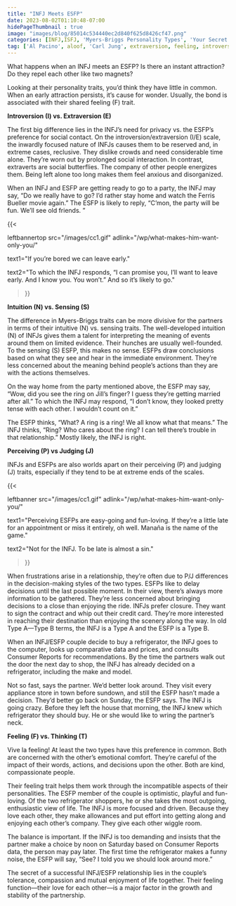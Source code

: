 ```yaml
---
title: "INFJ Meets ESFP"
date: 2023-08-02T01:10:48-07:00
hidePageThumbnail : true 
image: "images/blog/85014c534440ec2d840f625d8426cf47.png"
categories: [INFJ,ISFJ, 'Myers-Briggs Personality Types', 'Your Secret Self']
tag: ['Al Pacino', aloof, 'Carl Jung', extraversion, feeling, introversion, introvert, judging, MBTI, Myers-Briggs, perceiving, personality, personality type, psychology, relationships, thinking, 'Tiger Woods']
---
```


What happens when an INFJ meets an ESFP? Is there an instant attraction? Do they repel each other like two magnets?

Looking at their personality traits, you’d think they have little in common. When an early attraction persists, it’s cause for wonder. Usually, the bond is associated with their shared feeling (F) trait.

**Introversion (I) vs. Extraversion (E)**

The first big difference lies in the INFJ’s need for privacy vs. the ESFP’s preference for social contact. On the introversion/extraversion (I/E) scale, the inwardly focused nature of INFJs causes them to be reserved and, in extreme cases, reclusive. They dislike crowds and need considerable time alone. They’re worn out by prolonged social interaction. In contrast, extraverts are social butterflies. The company of other people energizes them. Being left alone too long makes them feel anxious and disorganized.

When an INFJ and ESFP are getting ready to go to a party, the INFJ may say, “Do we really have to go? I’d rather stay home and watch the Ferris Bueller movie again.” The ESFP is likely to reply, “C’mon, the party will be fun. We’ll see old friends. ”

{{< 

leftbannertop src="/images/cc1.gif" adlink="/wp/what-makes-him-want-only-you/"  

text1="If you’re bored we can leave early." 

text2="To which the INFJ responds, “I can promise you, I’ll want to leave early. And I know you. You won’t.” And so it’s likely to go."

>}}

**Intuition (N) vs. Sensing (S)**

The difference in Myers-Briggs traits can be more divisive for the partners in terms of their intuitive (N) vs. sensing traits. The well-developed intuition (N) of INFJs gives them a talent for interpreting the meaning of events around them on limited evidence. Their hunches are usually well-founded. To the sensing (S) ESFP, this makes no sense. ESFPs draw conclusions based on what they see and hear in the immediate environment. They’re less concerned about the meaning behind people’s actions than they are with the actions themselves.

On the way home from the party mentioned above, the ESFP may say, “Wow, did you see the ring on Jill’s finger? I guess they’re getting married after all.” To which the INFJ may respond, “I don’t know, they looked pretty tense with each other. I wouldn’t count on it.”

The ESFP thinks, “What? A ring is a ring! We all know what that means.” The INFJ thinks, “Ring? Who cares about the ring? I can tell there’s trouble in that relationship.” Mostly likely, the INFJ is right.

**Perceiving (P) vs Judging (J)**

INFJs and ESFPs are also worlds apart on their perceiving (P) and judging (J) traits, especially if they tend to be at extreme ends of the scales. 

{{< 

leftbanner src="/images/cc1.gif" adlink="/wp/what-makes-him-want-only-you/"  

text1="Perceiving ESFPs are easy-going and fun-loving. If they’re a little late for an appointment or miss it entirely, oh well. Manaña is the name of the game." 

text2="Not for the INFJ. To be late is almost a sin."

>}} 

When frustrations arise in a relationship, they’re often due to P/J differences in the decision-making styles of the two types. ESFPs like to delay decisions until the last possible moment. In their view, there’s always more information to be gathered. They’re less concerned about bringing decisions to a close than enjoying the ride. INFJs prefer closure. They want to sign the contract and whip out their credit card. They’re more interested in reaching their destination than enjoying the scenery along the way. In old Type A—Type B terms, the INFJ is a Type A and the ESFP is a Type B.

When an INFJ/ESFP couple decide to buy a refrigerator, the INFJ goes to the computer, looks up comparative data and prices, and consults Consumer Reports for  recommendations. By the time the partners walk out the door the next day to shop, the INFJ has already decided on a refrigerator, including the make and model.

Not so fast, says the partner. We’d better look around. They visit every appliance store in town before sundown, and still the ESFP hasn’t made a decision. They’d better go back on Sunday, the ESFP says. The INFJ is going crazy. Before they left the house that morning, the INFJ knew which refrigerator they should buy. He or she would like to wring the partner’s neck.

**Feeling (F) vs. Thinking (T)**

Vive la feeling! At least the two types have this preference in common. Both are concerned with the other’s emotional comfort. They’re careful of the impact of their words, actions, and decisions upon the other. Both are kind, compassionate people.

Their feeling trait helps them work through the incompatible aspects of their personalities. The ESFP member of the couple is optimistic, playful and fun-loving. Of the two refrigerator shoppers, he or she takes the most outgoing, enthusiastic view of life. The INFJ is more focused and driven. Because they love each other, they make allowances and put effort into getting along and enjoying each other’s company. They give each other wiggle room.

The balance is important. If the INFJ is too demanding and insists that the partner make a choice by noon on Saturday based on Consumer Reports data, the person may pay later. The first time the refrigerator makes a funny noise, the ESFP will say, “See? I told you we should look around more.”

The secret of a successful INFJ/ESFP relationship lies in the couple’s tolerance, compassion and mutual enjoyment of life together. Their feeling function—their love for each other—is a major factor in the growth and stability of the partnership.

